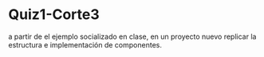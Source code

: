 # Quiz1-Corte3
a partir de el ejemplo socializado en clase, en un proyecto nuevo replicar la estructura e implementación de componentes.
